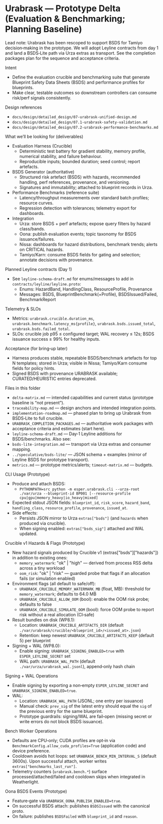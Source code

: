# Urabrask — Prototype Delta (Evaluation & Benchmarking; Planning Baseline)

Lead note: Urabrask has been rescoped to support BSDS for Tamiyo decision‑making in the prototype. We will adopt Leyline contracts from day 1 and land a BSDS‑Lite path via Urza extras as transport. See the completion packages plan for the sequence and acceptance criteria.

Intent
- Define the evaluation crucible and benchmarking suite that generate Blueprint Safety Data Sheets (BSDS) and performance profiles for blueprints.
- Make clear, testable outcomes so downstream controllers can consume risk/perf signals consistently.

Design references
- `docs/design/detailed_design/07-urabrask-unified-design.md`
- `docs/design/detailed_design/07.1-urabrask-safety-validation.md`
- `docs/design/detailed_design/07.2-urabrask-performance-benchmarks.md`

What we’ll be looking for (deliverables)
- Evaluation Harness (Crucible)
  - Deterministic test battery for gradient stability, memory profile, numerical stability, and failure behaviour.
  - Reproducible inputs; bounded duration; seed control; report artefacts.
- BSDS Generator (authoritative)
  - Structured risk artefact (BSDS) with hazards, recommended handling, perf references, provenance, and versioning.
  - Signatures and immutability; attached to blueprint records in Urza.
- Performance Benchmarks (reference suite)
  - Latency/throughput measurements over standard batch profiles; resource curves.
  - Regression detection with tolerances; telemetry export for dashboards.
- Integration
  - Urza: store BSDS + perf artefacts; expose query filters by hazard class/bands.
  - Oona: publish evaluation events; topic taxonomy for BSDS issuance/failures.
  - Nissa: dashboards for hazard distributions, benchmark trends; alerts on CRITICAL hazards.
  - Tamiyo/Karn: consume BSDS fields for gating and selection; annotate decisions with provenance.

Planned Leyline contracts (Day 1)
- See `leyline-schema-draft.md` for enums/messages to add in `contracts/leyline/leyline.proto`:
  - Enums: HazardBand, HandlingClass, ResourceProfile, Provenance
  - Messages: BSDS, BlueprintBenchmark(+Profile), BSDSIssued/Failed, BenchmarkReport

Telemetry & SLOs
- Metrics: `urabrask.crucible.duration_ms`, `urabrask.benchmark.latency_ms{profile}`, `urabrask.bsds.issued_total`, `urabrask.bsds.failed_total`.
- SLOs: crucible job p95 ≤ configured target; WAL recovery ≤ 12s; BSDS issuance success ≥ 99% for healthy inputs.

Acceptance (for bring‑up later)
- Harness produces stable, repeatable BSDS/benchmark artefacts for top N templates; stored in Urza; visible in Nissa; Tamiyo/Karn consume fields for policy hints.
- Signed BSDS with provenance URABRASK available; CURATED/HEURISTIC entries deprecated.

Files in this folder
- `delta-matrix.md` — intended capabilities and current status (prototype baseline is “not present”).
- `traceability-map.md` — design anchors and intended integration points.
- `implementation-roadmap.md` — phased plan to bring up Urabrask from BSDS‑Lite to full crucible.
- `URABRASK_COMPLETION_PACKAGES.md` — authoritative work packages with acceptance criteria and estimates (start here).
- `leyline-schema-draft.md` — Day‑1 Leyline additions for BSDS/benchmarks.
Also see:
- `bsds-lite-integration.md` — transport via Urza extras and consumer mapping.
- `../speculative/bsds-lite/` — JSON schema + examples (mirror of Leyline BSDS for prototype transport).
- `metrics.md` — prototype metrics/alerts; `timeout-matrix.md` — budgets.

CLI Usage (Prototype)
- Produce and attach BSDS:
  - `PYTHONPATH=src python -m esper.urabrask.cli --urza-root ./var/urza --blueprint-id BP001 [--resource-profile cpu|gpu|memory_heavy|io_heavy|mixed]`
- Expected stdout JSON fields: `blueprint_id`, `risk_score`, `hazard_band`, `handling_class`, `resource_profile`, `provenance`, `issued_at`.
- Side effects:
  - Persists JSON mirror to Urza `extras["bsds"]` (and `hazards` when produced via crucible).
  - When signing enabled: `extras["bsds_sig"]` attached and WAL updated.

Crucible v1 Hazards & Flags (Prototype)
- New hazard signals produced by Crucible v1 (extras["bsds"]["hazards"]) in addition to existing ones:
  - `memory_watermark`: "ok" | "high" — derived from process RSS delta across a tiny workload
  - `oom_risk`: "ok" | "risk" — guarded probe that flags if an allocation fails (or simulation enabled)
- Environment flags (all default to safe/off):
  - `URABRASK_CRUCIBLE_MEMORY_WATERMARK_MB` (float, MB): threshold for `memory_watermark`; defaults to 64.0 MB
  - `URABRASK_CRUCIBLE_ALLOW_OOM` (bool): enable the OOM risk probe; defaults to false
  - `URABRASK_CRUCIBLE_SIMULATE_OOM` (bool): force OOM probe to report risk without a real allocation (CI‑safe)
- Result bundles on disk (WP8.1):
  - Location: `URABRASK_CRUCIBLE_ARTIFACTS_DIR` (default `./var/urabrask/crucible/<blueprint_id>/<issued_at>.json`)
  - Retention: keep newest `URABRASK_CRUCIBLE_ARTIFACTS_KEEP` (default 5) per blueprint
- Signing + WAL (WP8.0):
  - Enable signing: `URABRASK_SIGNING_ENABLED=true` with `ESPER_LEYLINE_SECRET` set
  - WAL path: `URABRASK_WAL_PATH` (default `./var/urza/urabrask_wal.jsonl`), append‑only hash chain

Signing + WAL Operations
- Enable signing by exporting a non‑empty `ESPER_LEYLINE_SECRET` and `URABRASK_SIGNING_ENABLED=true`.
- WAL:
  - Location: `URABRASK_WAL_PATH` (JSONL; one entry per issuance)
  - Manual check: `prev_sig` of the latest entry should equal the `sig` of the previous entry for the same blueprint.
  - Prototype guardrails: signing/WAL are fail‑open (missing secret or write errors do not block BSDS issuance).

Bench Worker Operations
- Defaults are CPU‑only; CUDA profiles are opt‑in via `BenchmarkConfig.allow_cuda_profiles=True` (application code) and device preference.
- Cooldown avoids hot loops: set `URABRASK_BENCH_MIN_INTERVAL_S` (default 3600s). Upon successful attach, worker writes `extras["benchmarks_last_run"]`.
- Telemetry counters (`urabrask.bench.*`) surface processed/attached/failed and cooldown skips when integrated in Weatherlight.

Oona BSDS Events (Prototype)
- Feature‑gate via `URABRASK_OONA_PUBLISH_ENABLED=true`.
- On successful BSDS attach: publishes `BSDSIssued` with the canonical proto.
- On failure: publishes `BSDSFailed` with `blueprint_id` and `reason`.

